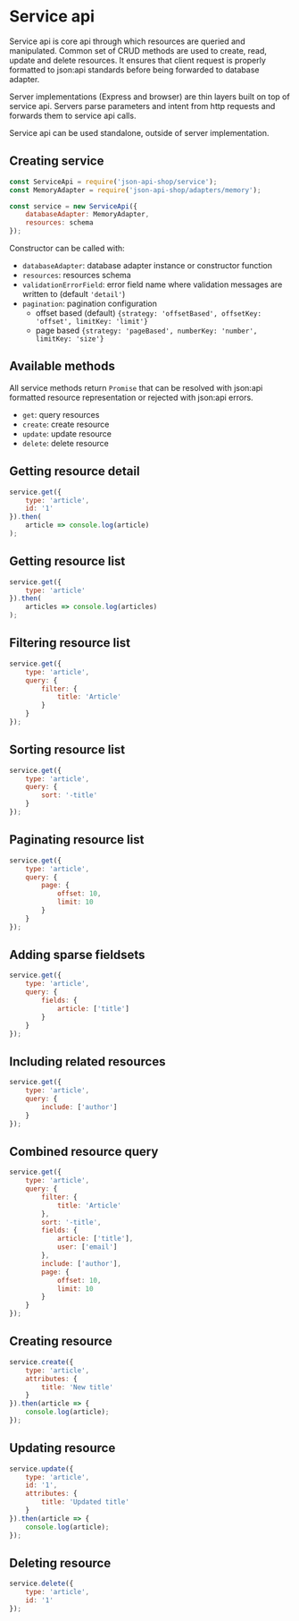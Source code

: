 # Service api
Service api is core api through which resources are queried and manipulated.
Common set of CRUD methods are used to create, read, update and delete resources.
It ensures that client request is properly formatted to json:api standards before being forwarded to database adapter.

Server implementations (Express and browser) are thin layers built on top of service api.
Servers parse parameters and intent from http requests and forwards them to service api calls.

Service api can be used standalone, outside of server implementation.

## Creating service
```js
const ServiceApi = require('json-api-shop/service');
const MemoryAdapter = require('json-api-shop/adapters/memory');

const service = new ServiceApi({
    databaseAdapter: MemoryAdapter,
    resources: schema
});
```
Constructor can be called with:
- ```databaseAdapter```: database adapter instance or constructor function
- ```resources```: resources schema
- ```validationErrorField```: error field name where validation messages are written to (default ```'detail'```)
- ```pagination```: pagination configuration
    - offset based (default) ```{strategy: 'offsetBased', offsetKey: 'offset', limitKey: 'limit'}```
    - page based ```{strategy: 'pageBased', numberKey: 'number', limitKey: 'size'}```

## Available methods
All service methods return ```Promise``` that can be resolved with json:api formatted resource
representation or rejected with json:api errors.
- ```get```: query resources
- ```create```: create resource
- ```update```: update resource
- ```delete```: delete resource

## Getting resource detail
```js
service.get({
    type: 'article',
    id: '1'
}).then(
    article => console.log(article)
);
```

## Getting resource list
```js
service.get({
    type: 'article'
}).then(
    articles => console.log(articles)
);
```

## Filtering resource list
```js
service.get({
    type: 'article',
    query: {
        filter: {
            title: 'Article'
        }
    }
});
```

## Sorting resource list
```js
service.get({
    type: 'article',
    query: {
        sort: '-title'
    }
});
```

## Paginating resource list
```js
service.get({
    type: 'article',
    query: {
        page: {
            offset: 10,
            limit: 10
        }
    }
});
```

## Adding sparse fieldsets
```js
service.get({
    type: 'article',
    query: {
        fields: {
            article: ['title']
        }
    }
});
```

## Including related resources
```js
service.get({
    type: 'article',
    query: {
        include: ['author']
    }
});
```

## Combined resource query
```js
service.get({
    type: 'article',
    query: {
        filter: {
            title: 'Article'
        },
        sort: '-title',
        fields: {
            article: ['title'],
            user: ['email']
        },
        include: ['author'],
        page: {
            offset: 10,
            limit: 10
        }
    }
});
```

## Creating resource
```js
service.create({
    type: 'article',
    attributes: {
        title: 'New title'
    }
}).then(article => {
    console.log(article);
});
```

## Updating resource
```js
service.update({
    type: 'article',
    id: '1',
    attributes: {
        title: 'Updated title'
    }
}).then(article => {
    console.log(article);
});
```

## Deleting resource
```js
service.delete({
    type: 'article',
    id: '1'
});
```
